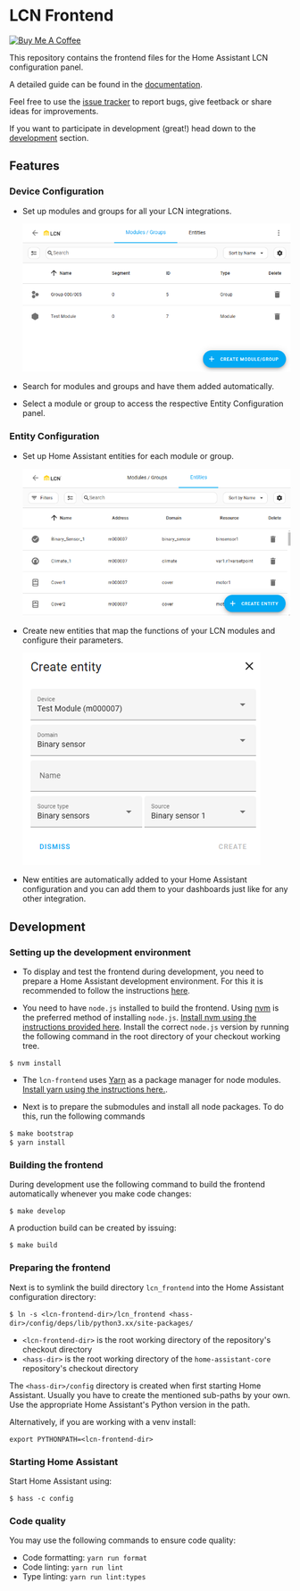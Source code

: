 # LCN Frontend

<a href="https://www.buymeacoffee.com/alengwenus" target="_blank"><img src="https://www.buymeacoffee.com/assets/img/custom_images/white_img.png" alt="Buy Me A Coffee" style="height: auto !important;width: auto !important;" ></a>

This repository contains the frontend files for the Home Assistant LCN configuration panel.

A detailed guide can be found in the [documentation](./docs/lcn-frontend.md).

Feel free to use the [issue tracker](https://github.com/alengwenus/lcn-frontend/issues) to report bugs, give feetback or share ideas for improvements.

If you want to participate in development (great!) head down to the [development](#development) section.

## Features

### Device Configuration

- Set up modules and groups for all your LCN integrations.

  ![Device Configuration](./screenshots/lcn_device_page.png?raw=true)

- Search for modules and groups and have them added automatically.
- Select a module or group to access the respective Entity Configuration panel.

### Entity Configuration

- Set up Home Assistant entities for each module or group.

  ![Entity Configuration](./screenshots/lcn_entities_page.png?raw=true)

- Create new entities that map the functions of your LCN modules and configure their parameters.

  ![Create entity](./screenshots/lcn_create_entity.png?raw=true)

- New entities are automatically added to your Home Assistant configuration and you can add them to your dashboards just like for any other integration.

## Development

### Setting up the development environment

- To display and test the frontend during development, you need to prepare a Home Assistant development environment. For this it is recommended to follow the instructions [here](https://developers.home-assistant.io/docs/development_environment/).

- You need to have `node.js` installed to build the frontend. Using [nvm](https://github.com/nvm-sh/nvm) is the preferred method of installing `node.js`. [Install nvm using the instructions provided here](https://github.com/nvm-sh/nvm#install--update-script). Install the correct `node.js` version by running the following command in the root directory of your checkout working tree.

```shell
$ nvm install
```

- The `lcn-frontend` uses [Yarn](https://classic.yarnpkg.com/en/) as a package manager for node modules. [Install yarn using the instructions here.](https://yarnpkg.com/getting-started/install).

- Next is to prepare the submodules and install all node packages.
  To do this, run the following commands

```shell
$ make bootstrap
$ yarn install
```

### Building the frontend

During development use the following command to build the frontend automatically whenever you make code changes:

```shell
$ make develop
```

A production build can be created by issuing:

```shell
$ make build
```

### Preparing the frontend

Next is to symlink the build directory `lcn_frontend` into the Home Assistant configuration directory:

```shell
$ ln -s <lcn-frontend-dir>/lcn_frontend <hass-dir>/config/deps/lib/python3.xx/site-packages/
```

- `<lcn-frontend-dir>` is the root working directory of the repository's checkout directory
- `<hass-dir>` is the root working directory of the `home-assistant-core` repository's checkout directory

The `<hass-dir>/config` directory is created when first starting Home Assistant. Usually you have to create the mentioned sub-paths by your own. Use the appropriate Home Assistant's Python version in the path.

Alternatively, if you are working with a venv install:

```shell
export PYTHONPATH=<lcn-frontend-dir>
```

### Starting Home Assistant

Start Home Assistant using:

```shell
$ hass -c config
```

### Code quality

You may use the following commands to ensure code quality:

- Code formatting: `yarn run format`
- Code linting: `yarn run lint`
- Type linting: `yarn run lint:types`
